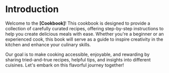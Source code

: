 # Introduction

Welcome to the **[Cookbook]**! This cookbook is designed to provide a collection of carefully curated recipes, offering step-by-step instructions to help you create delicious meals with ease. Whether you're a beginner or an experienced cook, this book will serve as a guide to inspire creativity in the kitchen and enhance your culinary skills.  

Our goal is to make cooking accessible, enjoyable, and rewarding by sharing tried-and-true recipes, helpful tips, and insights into different cuisines. Let's embark on this flavorful journey together!  

